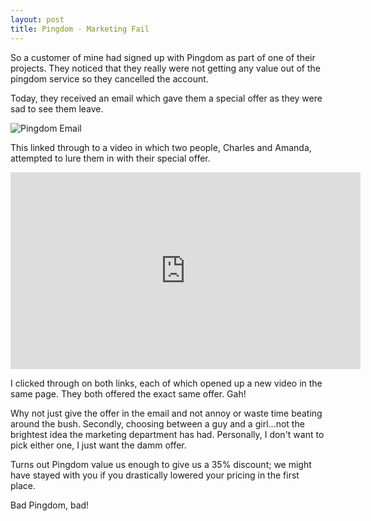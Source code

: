 ```yaml
---
layout: post
title: Pingdom - Marketing Fail
---
```


So a customer of mine had signed up with Pingdom as part of one of their projects.  They noticed that they really were not getting any value out of the pingdom service so they cancelled the account.

Today, they received an email which gave them a special offer as they were sad to see them leave.

![Pingdom Email](https://www.beilabs.com/public/article_images/2016-pingdom-1.png "Pingdom Email")


This linked through to a video in which two people, Charles and Amanda, attempted to lure them in with their special offer.

<iframe width="560" height="315" src="https://www.youtube.com/embed/NDVJyrO1MFY" frameborder="0" allowfullscreen></iframe>

I clicked through on both links, each of which opened up a new video in the same page.  They both offered the exact same offer.  Gah!

Why not just give the offer in the email and not annoy or waste time beating around the bush.  Secondly, choosing between a guy and a girl...not the brightest idea the marketing department has had.  Personally, I don't want to pick either one, I just want the damm offer.

Turns out Pingdom value us enough to give us a 35% discount; we might have stayed with you if you drastically lowered your pricing in the first place.

Bad Pingdom, bad!
